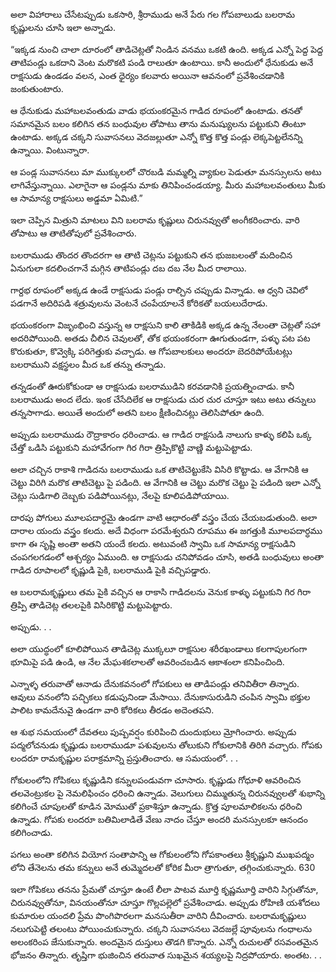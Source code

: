 ﻿అలా విహారాలు చేసేటప్పుడు ఒకసారి, శ్రీరాముడు అనే పేరు గల గోపబాలుడు బలరామ కృష్ణులను చూసి ఇలా అన్నాడు. 

“ఇక్కడ నుంచి చాలా దూరంలో తాడిచెట్లతో నిండిన వనము ఒకటి ఉంది. అక్కడ ఎన్నో పెద్ద పెద్ద తాటిపండ్లు ఒకదాని వెంట మరొకటి పండి రాలుతూ ఉంటాయి. కానీ అందులో ధేనుకుడు అనే రాక్షసుడు ఉండడం వలన, ఎంత ధైర్యం కలవారు అయినా ఆవనంలో ప్రవేశించడానికి జంకుతుంటారు. 

ఆ ధేనుకుడు మహాబలవంతుడు వాడు భయంకరమైన గాడిద రూపంలో ఉంటాడు. తనతో సమానమైన బలం కలిగిన తన బంధువుల తోపాటు తాను మనుష్యులను పట్టుకుని తింటూ ఉంటాడు. అక్కడ చక్కని సువాసనలు వెదజల్లుతూ ఎన్నో కొత్త కొత్త పండ్లు లెక్కపెట్టలేనన్ని ఉన్నాయి. వింటున్నారా. 

ఆ పండ్ల సువాసనలు మా ముక్కులలో చొరబడి మమ్మల్ని వ్యాకుల పెడుతూ మనస్సులను అటు లాగివేస్తున్నాయి. ఎలాగైనా ఆ పండ్లను మాకు తినిపించండయ్యా. మీరు మహాబలవంతులు మీకు ఆ సామాన్య రాక్షసులు అడ్డమా ఏమిటి.” 

ఇలా చెప్పిన మిత్రుని మాటలు విని బలరామ కృష్ణులు చిరునవ్వుతో అంగీకరించారు. వారి తోపాటు ఆ తాటితోపులో ప్రవేశించారు. 

బలరాముడు తొందర తొందరగా ఆ తాటి చెట్లను పట్టుకుని తన భుజబలంతో మదించిన ఏనుగులా కదలించగానే మగ్గిన తాటిపండ్లు దబ దబ నేల మీద రాలాయి. 

గార్దభ రూపంలో అక్కడ ఉండే రాక్షసుడు పండ్లు రాల్చిన చప్పుడు విన్నాడు. ఆ ధ్వని చెవిలో పడగానే అదిరిపడి శత్రువులను వెంటనే చంపేయాలనే కోరికతో బయలుదేరాడు. 

భయంకరంగా విజృంభించి వస్తున్న ఆ రాక్షసుని కాలి తాకిడికి అక్కడ ఉన్న నేలంతా చెట్లతో సహా అదరిపోయింది. అతడు చీలిన చెవులతో, తోక భయంకరంగా ఊగుతుండగా, పళ్ళు పట పట కొరుకుతూ, కొవ్వెక్కి పరిగెత్తుకు వచ్చాడు. ఆ గోపబాలకులు అందరూ బెదరిపోయేటట్లు బలరాముని వక్షస్థలం మీద ఒక తన్ను తన్నాడు. 

తన్నడంతో ఊరుకోకుండా ఆ రాక్షసుడు బలరాముడిని కరవడానికి ప్రయత్నించాడు. కానీ బలరాముడు అంద లేదు. ఇంక చేసేదిలేక ఆ రాక్షసుడు చుర చుర చూస్తూ ఇటు అటు తన్నులు తన్నసాగాడు. అయితే అందులో అతని బలం క్షీణించినట్లు తెలిసిపోతూ ఉంది. 

అప్పుడు బలరాముడు రౌద్రాకారం ధరించాడు. ఆ గాడిద రాక్షసుడి నాలుగు కాళ్ళు కలిపి ఒక్క చేత్తో ఒడిసి పట్టుకుని మహావేగంగా గిర గిరా త్రిప్పికొట్టి వాణ్ణి మట్టుపెట్టాడు. 

అలా చచ్చిన రాకాశి గాడిదను బలరాముడు ఒక తాటిచెట్టుకేసి విసిరి కొట్టాడు. ఆ వేగానికి ఆ చెట్టు విరిగి మరొక తాటిచెట్టు పై పడింది. ఆ వేగానికి ఆ చెట్టు మరొక చెట్టు పై పడింది ఇలా ఎన్నో చెట్లు సుడిగాలి దెబ్బకు పడిపోయినట్లు, నేలపై కూలిపడిపోయాయి. 

దారపు పోగులు మూలపదార్ధమై ఉండగా వాటి ఆధారంతో వస్త్రం చేయ చేయబడుతుంది. అలా దారాల యందు వస్త్రం కలదు. అదే విధంగా పరమేశ్వరుని రూపము ఈ జగత్తుకి మూలపదార్ధము కాగా ఈ సృష్టి అంతా అతని యందే కలదు. అటువంటి స్వామి ఒక సామాన్య రాక్షసుడిని చంపగలగడంలో ఆశ్చర్యం ఏముంది. ఆ రాక్షసుడు చనిపోవడం చూసి, అతడి బంధువులు అంతా గాడిద రూపాలలో కృష్ణుడి పైకి, బలరాముడి పైకి వచ్చిపడ్డారు. 

ఆ బలరామకృష్ణులు తమ పైకి వచ్చిన ఆ రాకాసి గాడిదలను వెనుక కాళ్ళు పట్టుకుని గిర గిరా త్రిప్పి తాడిచెట్ల తలలపైకి విసిరికొట్టి మట్టుపెట్టారు. 

అప్పుడు. . . 

అలా యుద్ధంలో కూలిపోయిన తాడిచెట్ల ముక్కలూ రాక్షసుల శరీరఖండాలు కలగాపులగంగా భూమిపై పడి ఉండి, ఆ నేల మేఘశకలాలతో ఆవరించబడిన ఆకాశంలా కనిపించింది. 

ఎన్నాళ్ళ తరువాతో ఆనాడు దేనుకవనంలో గోపకులు ఆ తాడిపండ్లు తనివితీరా తిన్నారు. ఆవులు వనంలోని పచ్చికలు కడుపునిండా మేసాయి. దేనుకాసురుడిని చంపిన స్వామి భక్తుల పాలిట కామదేనువై ఉండగా వారి కోరికలు తీరడం అదెంతపని. 

ఆ శుభ సమయంలో దేవతలు పుష్పవర్షం కురిపించి దుందుభులు మ్రోగించారు. అప్పుడు పద్మలోచనుడు కృష్ణుడు బలరాముడూ పశువులను తోలుకుని గోకులానికి తిరిగి వచ్చారు. గోపకు లందరూ రామకృష్ణుల పరాక్రమాన్ని ప్రస్తుతించారు. ఆ సమయంలో. . . 

గోకులంలోని గోపికలు కృష్ణుడిని కన్నులపండువగా చూసారు. కృష్ణుడు గోధూళి ఆవరించిన తలవెంట్రుకల పై నెమలిఫించం ధరించి ఉన్నాడు. వెలుగులు చిమ్ముతున్న చిరునవ్వులతో శుభాన్ని కలిగించే చూపులతో కూడిన మోముతో ప్రకాశిస్తూ ఉన్నాడు. క్రొత్త పూలమాలికలను ధరించి ఉన్నాడు. గోపకు లందరూ బతిమిలాడితే వేణు నాదం చేస్తూ అందరి మనస్సులకూ ఆనందం కలిగించాడు. 

పగలు అంతా కలిగిన వియోగ సంతాపాన్ని ఆ గోకులంలోని గోపకాంతలు శ్రీకృష్ణుని ముఖపద్మం లోని తేనెలను తమ కన్నులు అనే తుమ్మెదలతో కోరిక మీరా త్రాగుతూ, తగ్గించుకున్నారు. 630 

ఇలా గోపికలు తనను ప్రేమతో చూస్తూ ఉంటే లీలా పాటవ మూర్తి కృష్ణమూర్తి వారిని సిగ్గుతోనూ, చిరునవ్వుతోనూ, వినయంతోనూ చూస్తూ గొల్లపల్లెలో ప్రవేశించాడు. అప్పుడు రోహిణి యశోదలు కుమారుల యందలి ప్రేమ పొంగిపొరలగా మనసుతీరా వారిని దీవించారు. బలరామకృష్ణులు నలుగుపెట్టి తలంటు పోయించుకున్నారు. చక్కని సువాసనలు వెదజల్లే పూవులను గంధాలను అలంకరింప జేసుకున్నారు. అందమైన దుస్తులు తొడగి కొన్నారు. ఎన్నో రుచులతో రసవంతమైన భోజనం తిన్నారు. తృప్తిగా భుజించిన తరువాత సుఖమైన శయ్యలపై నిద్రపోయారు. అంతట. . . 

